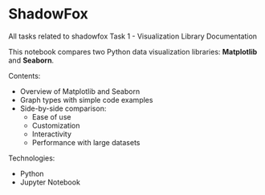 # ShadowFox
All tasks related to shadowfox
Task 1 - Visualization Library Documentation

This notebook compares two Python data visualization libraries: **Matplotlib** and **Seaborn**.

 Contents:
- Overview of Matplotlib and Seaborn
- Graph types with simple code examples
- Side-by-side comparison:
  - Ease of use
  - Customization
  - Interactivity
  - Performance with large datasets

 Technologies:
- Python
- Jupyter Notebook
